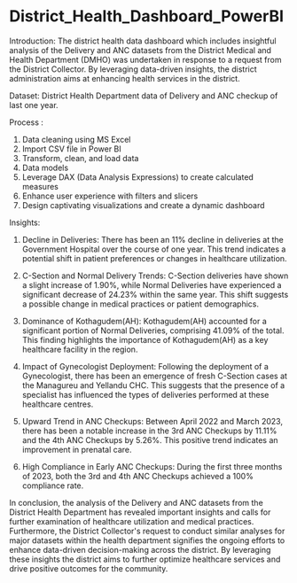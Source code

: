 # District_Health_Dashboard_PowerBI

Introduction:
The district health data dashboard which includes insightful analysis of the Delivery and ANC datasets from the District Medical and Health Department (DMHO) was undertaken in response to a request from the District Collector. By leveraging data-driven insights, the district administration aims at enhancing health services in the district.

Dataset: District Health Department data of Delivery and ANC checkup of last one year.

Process :
1) Data cleaning using MS Excel
2) Import CSV file in Power BI
3) Transform, clean, and load data
4) Data models
5) Leverage DAX (Data Analysis Expressions) to create calculated measures
6) Enhance user experience with filters and slicers
7) Design captivating visualizations and create a dynamic dashboard

Insights:
1. Decline in Deliveries: There has been an 11% decline in deliveries at the Government Hospital over the course of one year. This trend indicates a potential shift in patient preferences or changes in healthcare utilization.

2. C-Section and Normal Delivery Trends: C-Section deliveries have shown a slight increase of 1.90%, while Normal Deliveries have experienced a significant decrease of 24.23% within the same year. This shift suggests a possible change in medical practices or patient demographics.

3. Dominance of Kothagudem(AH): Kothagudem(AH) accounted for a significant portion of Normal Deliveries, comprising 41.09% of the total. This finding highlights the importance of Kothagudem(AH) as a key healthcare facility in the region.

4. Impact of Gynecologist Deployment: Following the deployment of a Gynecologist, there has been an emergence of fresh C-Section cases at the Managureu and Yellandu CHC. This suggests that the presence of a specialist has influenced the types of deliveries performed at these healthcare centres.

5. Upward Trend in ANC Checkups: Between April 2022 and March 2023, there has been a notable increase in the 3rd ANC Checkups by 11.11% and the 4th ANC Checkups by 5.26%. This positive trend indicates an improvement in prenatal care.

6. High Compliance in Early ANC Checkups: During the first three months of 2023, both the 3rd and 4th ANC Checkups achieved a 100% compliance rate.


In conclusion, the analysis of the Delivery and ANC datasets from the District Health Department has revealed important insights and calls for further examination of healthcare utilization and medical practices. Furthermore, the District Collector's request to conduct similar analyses for major datasets within the health department signifies the ongoing efforts to enhance data-driven decision-making across the district. By leveraging these insights the district aims to further optimize healthcare services and drive positive outcomes for the community.
